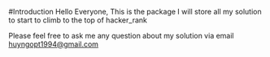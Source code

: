 
#Introduction 
Hello Everyone, This is the package I will store all my solution to start to climb to the top of hacker_rank

Please feel free to ask me any question about my solution via email huyngopt1994@gmail.com
